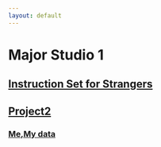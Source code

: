 ```yaml
---
layout: default
---
```


# Major Studio 1
## [Instruction Set for Strangers](./pro1.html)
## [Project2](./project2.html)
### [Me,My data](./Me,%20My%20data.html)
